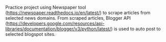 Practice project using Newspaper tool (https://newspaper.readthedocs.io/en/latest/) to scrape articles from selected news domains.
From scraped articles, Blogger API (https://developers.google.com/resources/api-libraries/documentation/blogger/v3/python/latest/) is used to auto post to selected blogspot sites.
